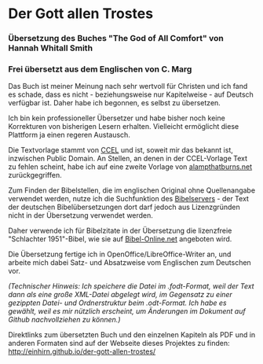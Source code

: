 # Der Gott allen Trostes
### Übersetzung des Buches "The God of All Comfort" von Hannah Whitall Smith
### Frei übersetzt aus dem Englischen von C. Marg

Das Buch ist meiner Meinung nach sehr wertvoll für Christen und ich fand es schade, dass es nicht - beziehungsweise nur Kapitelweise - auf Deutsch verfügbar ist. Daher habe ich begonnen, es selbst zu übersetzen.

Ich bin kein professioneller Übersetzer und habe bisher noch keine Korrekturen von bisherigen Lesern erhalten. Vielleicht ermöglicht diese Plattform ja einen regeren Austausch.

Die Textvorlage stammt von [CCEL](http://www.ccel.org/ccel/smith_hw/comfort.html) und ist, soweit mir das bekannt ist, inzwischen Public Domain. An Stellen, an denen in der CCEL-Vorlage Text zu fehlen scheint, habe ich auf eine zweite Vorlage von [alampthatburns.net](http://www.alampthatburns.net/smith/comfort/godofallcomfort-contents.htm) zurückgegriffen.

Zum Finden der Bibelstellen, die im englischen Original ohne Quellenangabe verwendet werden, nutze ich die Suchfunktion des [Bibelservers](http://www.bibleserver.com/text/KJV.ELB.NLB.LUT/Genesis1) - der Text der deutschen Bibelübersetzungen dort darf jedoch aus Lizenzgründen nicht in der Übersetzung verwendet werden.

Daher verwende ich für Bibelzitate in der Übersetzung die lizenzfreie "Schlachter 1951"-Bibel, wie sie auf [Bibel-Online.net](http://www.bibel-online.net/buch/schlachter_1951/1_mose/1/#1) angeboten wird.

Die Übersetzung fertige ich in OpenOffice/LibreOffice-Writer an, und arbeite mich dabei Satz- und Absatzweise vom Englischen zum Deutschen vor. 

_(Technischer Hinweis: Ich speichere die Datei im .fodt-Format, weil der Text dann als eine große XML-Datei abgelegt wird, im Gegensatz zu einer gezippten Datei- und Ordnerstruktur beim .odt-Format. Ich habe es gewählt, weil es mir nützlich erscheint, um Änderungen im Dokument auf Github nachvollziehen zu können.)_

Direktlinks zum übersetzten Buch und den einzelnen Kapiteln als PDF und in anderen Formaten sind auf der Webseite dieses Projektes zu finden: <http://einhirn.github.io/der-gott-allen-trostes/>

